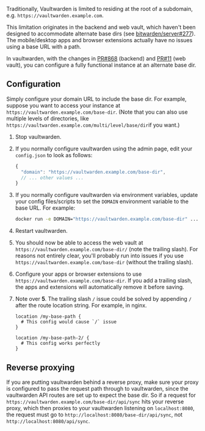Traditionally, Vaultwarden is limited to residing at the root of a subdomain, e.g. `https://vaultwarden.example.com`.

This limitation originates in the backend and web vault, which haven't been designed to accommodate alternate base dirs (see [bitwarden/server#277](/bitwarden/server/issues/277)). The mobile/desktop apps and browser extensions actually have no issues using a base URL with a path.

In vaultwarden, with the changes in [PR#868](https://github.com/dani-garcia/vaultwarden/pull/868) (backend) and [PR#11](https://github.com/dani-garcia/bw_web_builds/pull/11) (web vault), you can configure a fully functional instance at an alternate base dir.

## Configuration

Simply configure your domain URL to include the base dir. For example, suppose you want to access your instance at `https://vaultwarden.example.com/base-dir`. (Note that you can also use multiple levels of directories, like `https://vaultwarden.example.com/multi/level/base/dir`if you want.)

1. Stop vaultwarden.
2. If you normally configure vaultwarden using the admin page, edit your `config.json` to look as follows:
    ```javascript
    {
      "domain": "https://vaultwarden.example.com/base-dir",
      // ... other values ...
    }
    ```
3. If you normally configure vaultwarden via environment variables, update your config files/scripts to set the `DOMAIN` environment variable to the base URL. For example:
   ```sh
   docker run -e DOMAIN="https://vaultwarden.example.com/base-dir" ...
   ```
4. Restart vaultwarden.
5. You should now be able to access the web vault at `https://vaultwarden.example.com/base-dir/` (note the trailing slash). For reasons not entirely clear, you'll probably run into issues if you use `https://vaultwarden.example.com/base-dir` (without the trailing slash).
6. Configure your apps or browser extensions to use `https://vaultwarden.example.com/base-dir`. If you add a trailing slash, the apps and extensions will automatically remove it before saving.
7. Note over **5**. The trailing slash `/` issue could be solved by appending `/` after the route location string. For example, in nginx.

    ```
    location /my-base-path {
      # This config would cause `/` issue
    }
    
    location /my-base-path-2/ {
      # This config works perfectly
    }
    ```

## Reverse proxying

If you are putting vaultwarden behind a reverse proxy, make sure your proxy is configured to pass the request path through to vaultwarden, since the vaultwarden API routes are set up to expect the base dir. So if a request for `https://vaultwarden.example.com/base-dir/api/sync` hits your reverse proxy, which then proxies to your vaultwarden listening on `localhost:8080`, the request must go to `http://localhost:8080/base-dir/api/sync`, not `http://localhost:8080/api/sync`.